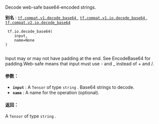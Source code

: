 Decode web-safe base64-encoded strings.

**别名** : [ `tf.compat.v1.decode_base64` ](/api_docs/python/tf/io/decode_base64), [ `tf.compat.v1.io.decode_base64` ](/api_docs/python/tf/io/decode_base64), [ `tf.compat.v2.io.decode_base64` ](/api_docs/python/tf/io/decode_base64)

```
 tf.io.decode_base64(
    input,
    name=None
)
 
```

Input may or may not have padding at the end. See EncodeBase64 for padding.Web-safe means that input must use - and _ instead of + and /.

#### 参数：
- **`input`** : A  `Tensor`  of type  `string` . Base64 strings to decode.
- **`name`** : A name for the operation (optional).


#### 返回：
A  `Tensor`  of type  `string` .

